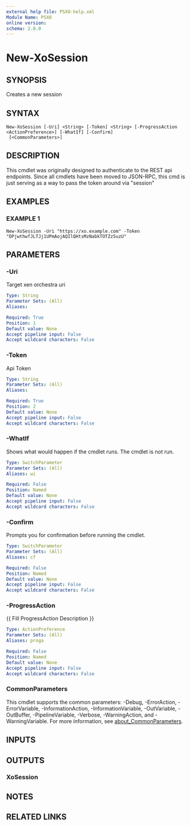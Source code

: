 ```yaml
---
external help file: PSXO-help.xml
Module Name: PSXO
online version:
schema: 2.0.0
---
```


# New-XoSession

## SYNOPSIS
Creates a new session

## SYNTAX

```
New-XoSession [-Uri] <String> [-Token] <String> [-ProgressAction <ActionPreference>] [-WhatIf] [-Confirm]
 [<CommonParameters>]
```

## DESCRIPTION
This cmdlet was originally designed to authenticate to the REST api endpoints.
Since all cmdlets have been moved to JSON-RPC, this cmd is just serving as a way to pass the token around via "session"

## EXAMPLES

### EXAMPLE 1
```
New-XoSession -Uri "https://xo.example.com" -Token "DPjwthwfJLTJj1UPmAojAQIlQHtsMzNabkTOTZz5uzU"
```

## PARAMETERS

### -Uri
Target xen orchestra uri

```yaml
Type: String
Parameter Sets: (All)
Aliases:

Required: True
Position: 1
Default value: None
Accept pipeline input: False
Accept wildcard characters: False
```

### -Token
Api Token

```yaml
Type: String
Parameter Sets: (All)
Aliases:

Required: True
Position: 2
Default value: None
Accept pipeline input: False
Accept wildcard characters: False
```

### -WhatIf
Shows what would happen if the cmdlet runs.
The cmdlet is not run.

```yaml
Type: SwitchParameter
Parameter Sets: (All)
Aliases: wi

Required: False
Position: Named
Default value: None
Accept pipeline input: False
Accept wildcard characters: False
```

### -Confirm
Prompts you for confirmation before running the cmdlet.

```yaml
Type: SwitchParameter
Parameter Sets: (All)
Aliases: cf

Required: False
Position: Named
Default value: None
Accept pipeline input: False
Accept wildcard characters: False
```

### -ProgressAction
{{ Fill ProgressAction Description }}

```yaml
Type: ActionPreference
Parameter Sets: (All)
Aliases: proga

Required: False
Position: Named
Default value: None
Accept pipeline input: False
Accept wildcard characters: False
```

### CommonParameters
This cmdlet supports the common parameters: -Debug, -ErrorAction, -ErrorVariable, -InformationAction, -InformationVariable, -OutVariable, -OutBuffer, -PipelineVariable, -Verbose, -WarningAction, and -WarningVariable. For more information, see [about_CommonParameters](http://go.microsoft.com/fwlink/?LinkID=113216).

## INPUTS

## OUTPUTS

### XoSession
## NOTES

## RELATED LINKS
